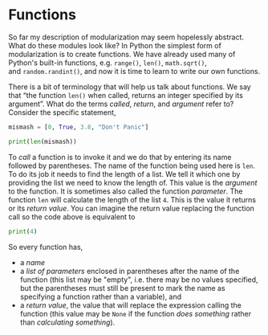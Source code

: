 # Functions

So far my description of modularization may seem hopelessly abstract.
What do these modules look like? In Python the simplest form of
modularization is to create functions. We have already used many of
Python's built-in functions,
e.g. `range()`, `len()`, `math.sqrt()`,
and `random.randint()`, and now it is time to learn to write our own
functions.

There is a bit of terminology that will help us talk about functions. We
say that “the function `len()` when called, returns an integer
specified by its argument”. What do the
terms _called_, _return_, and _argument_ refer to? Consider the specific
statement,

```python
mismash = [0, True, 3.8, "Don't Panic"]

print(len(mismash))
```
To _call_ a function is to invoke it and we do that by entering its name
followed by parentheses. The name of the function being used here
is `len`. To do its job it needs to find the length of a list. We tell
it which one by providing the list we need to know the length of. This value is
the _argument_ to the function. It is sometimes also called the
function _parameter_. The function `len` will calculate the length of
the list `4`. This is the value it returns or its *return value*. You
can imagine the return value replacing the function call so the code
above is equivalent to

```python
print(4)
```
So every function has,

-   a _name_
-   a _list of parameters_ enclosed in parentheses after the name of the
    function (this list may be "empty", i.e. there may be no values
    specified, but the parentheses must still be present to mark the
    name as specifying a function rather than a variable), and
-   a _return value_, the value that will replace the expression calling
    the function (this value may be `None` if the
    function _does something_ rather than _calculating something_).
